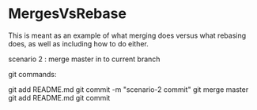 # MergesVsRebase
This is meant as an example of what merging does versus what rebasing does, as well as including how to do either.


scenario 2 :            merge master in to current branch

git commands:

git add README.md
git commit -m "scenario-2 commit"
git merge master
git add README.md
git commit